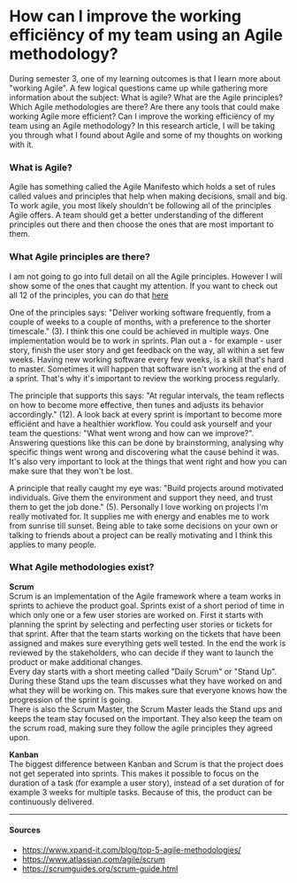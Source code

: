 # How can I improve the working efficiëncy of my team using an Agile methodology?
During semester 3, one of my learning outcomes is that I learn more about "working Agile". A few logical questions came up while gathering more information about the subject: What is agile? What are the Agile principles? Which Agile methodologies are there? Are there any tools that could make working Agile more efficient? Can I improve the working efficiëncy of my team using an Agile methodology? In this research article, I will be taking you through what I found about Agile and some of my thoughts on working with it.

### What is Agile?
Agile has something called the Agile Manifesto which holds a set of rules called values and principles that help when making decisions, small and big. To work agile, you most likely shouldn't be following all of the principles Agile offers. A team should get a better understanding of the different principles out there and then choose the ones that are most important to them.

### What Agile principles are there?
I am not going to go into full detail on all the Agile principles. However I will show some of the ones that caught my attention. If you want to check out all 12 of the principles, you can do that [here](https://www.productplan.com/glossary/agile-principles/)

One of the principles says: "Deliver working software frequently, from a couple of weeks to a couple of months, with a preference to the shorter timescale." (3). I think this one could be achieved in multiple ways. One implementation would be to work in sprints. Plan out a - for example - user story, finish the user story and get feedback on the way, all within a set few weeks. Having new working software every few weeks, is a skill that's hard to master. Sometimes it will happen that software isn't working at the end of a sprint. That's why it's important to review the working process regularly. 

The principle that supports this says: "At regular intervals, the team reflects on how to become more effective, then tunes and adjusts its behavior accordingly." (12). A look back at every sprint is important to become more efficiënt and have a healthier workflow. You could ask yourself and your team the questions: "What went wrong and how can we improve?". Answering questions like this can be done by brainstorming, analysing why specific things went wrong and discovering what the cause behind it was. It's also very important to look at the things that went right and how you can make sure that they won't be lost.

A principle that really caught my eye was: "Build projects around motivated individuals. Give them the environment and support they need, and trust them to get the job done." (5). Personally I love working on projects I'm really motivated for. It supplies me with energy and enables me to work from sunrise till sunset. Being able to take some decisions on your own or talking to friends about a project can be really motivating and I think this applies to many people.

### What Agile methodologies exist?
**Scrum**  
Scrum is an implementation of the Agile framework where a team works in sprints to achieve the product goal. Sprints exist of a short period of time in which only one or a few user stories are worked on. First it starts with planning the sprint by selecting and perfecting user stories or tickets for that sprint. After that the team starts working on the tickets that have been assigned and makes sure everything gets well tested. In the end the work is reviewed by the stakeholders, who can decide if they want to launch the product or make additional changes.  
Every day starts with a short meeting called "Daily Scrum" or "Stand Up". During these Stand ups the team discusses what they have worked on and what they will be working on. This makes sure that everyone knows how the progression of the sprint is going.  
There is also the Scrum Master, the Scrum Master leads the Stand ups and keeps the team stay focused on the important. They also keep the team on the scrum road, making sure they follow the agile principles they agreed upon.

**Kanban**  
The biggest difference between Kanban and Scrum is that the project does not get seperated into sprints. This makes it possible to focus on the duration of a task (for example a user story), instead of a set duration of for example 3 weeks for multiple tasks. Because of this, the product can be continuously delivered. 

<hr />

#### Sources
- https://www.xpand-it.com/blog/top-5-agile-methodologies/
- https://www.atlassian.com/agile/scrum
- https://scrumguides.org/scrum-guide.html
